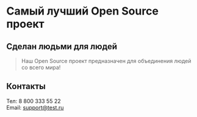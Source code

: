 # Самый лучший Open Source проект

## Сделан людьми для людей

> Наш Open Source проект предназначен для объединения людей со всего мира!

## Контакты
Тел: 8 800 333 55 22\
Email: support@test.ru
